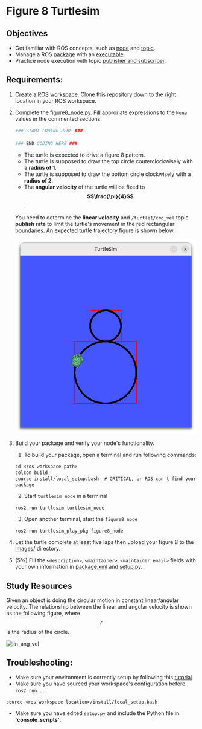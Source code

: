 # Figure 8 Turtlesim
## Objectives
- Get familiar with ROS concepts, such as [node](https://docs.ros.org/en/jazzy/Tutorials/Beginner-CLI-Tools/Understanding-ROS2-Nodes/Understanding-ROS2-Nodes.html) and 
[topic](https://docs.ros.org/en/jazzy/Tutorials/Beginner-CLI-Tools/Understanding-ROS2-Topics/Understanding-ROS2-Topics.html).
- Manage a ROS [package](https://docs.ros.org/en/jazzy/Tutorials/Beginner-Client-Libraries/Creating-Your-First-ROS2-Package.html) with an [executable](https://docs.ros.org/en/jazzy/Tutorials/Beginner-Client-Libraries/Writing-A-Simple-Py-Publisher-And-Subscriber.html).
- Practice node execution with topic [publisher and subscriber](https://docs.ros.org/en/jazzy/Tutorials/Beginner-Client-Libraries/Writing-A-Simple-Py-Publisher-And-Subscriber.html).

## Requirements: 
1. [Create a ROS workspace](https://docs.ros.org/en/jazzy/Tutorials/Beginner-Client-Libraries/Creating-A-Workspace/Creating-A-Workspace.html#create-a-new-directory). 
Clone this repository down to the right location in your ROS workspace.
2. Complete the [figure8_node.py](turtlesim_play_pkg/turtlesim_play_pkg/figure8_node.py).
   Fill approriate expressions to the `None` values in the commented sections:
   ```python
   ### START CODING HERE ###

   ### END CODING HERE ###
   ```
   - The turtle is expected to drive a figure 8 pattern.
   - The turtle is supposed to draw the top circle couterclockwisely with a **radius of 1**.
   - The turtle is supposed to draw the bottom circle clockwisely with a **radius of 2**.
   - The **angular velocity** of the turtle will be fixed to **$$\frac{\pi}{4}$$**.
   
   You need to determine the **linear velocity** and `/turtle1/cmd_vel` topic **publish rate** to limit the turtle's movement in the red rectangular boundaries.
   An expected turtle trajectory figure is shown below.
   
   ![example_fig8](turtlesim_play_pkg/images/example_fig8.png)
3. Build your package and verify your node's functionality.
   1. To build your package, open a terminal and run following commands:
   ```console
   cd <ros workspace path>
   colcon build
   source install/local_setup.bash  # CRITICAL, or ROS can't find your package
   ```   
   2. Start `turtlesim_node` in a terminal
   ```console
   ros2 run turtlesim turtlesim_node
   ```
   3. Open another terminal, start the `figure8_node`
   ```console
   ros2 run turtlesim_play_pkg figure8_node
   ```
5. Let the turtle complete at least five laps then upload your figure 8 to the [images/](turtlesim_play_pkg/images/) directory.
6. (5%) Fill the `<description>`, `<maintainer>`, `<maintainer_email>` fields with your own information in [package.xml](turtlesim_play_pkg/package.xml) and [setup.py](turtlesim_play_pkg/setup.py).

## Study Resources
Given an object is doing the circular motion in constant linear/angular velocity. 
The relationship between the linear and angular velocity is shown as the following figure, where $$r$$ is the radius of the circle.

![lin_ang_vel](https://yairshinar.com/wp-content/uploads/2018/12/c99655fa7435cc516bb40ac7daaa51c9.jpg)

## Troubleshooting:
- Make sure your environment is correctly setup by following this [tutorial](https://docs.ros.org/en/humble/Tutorials/Beginner-CLI-Tools/Configuring-ROS2-Environment.html)
- Make sure you have sourced your workspace's configuration before `ros2 run ...`
```console
source <ros workspace location>/install/local_setup.bash
```
- Make sure you have edited `setup.py` and include the Python file in **'console_scripts'**.
